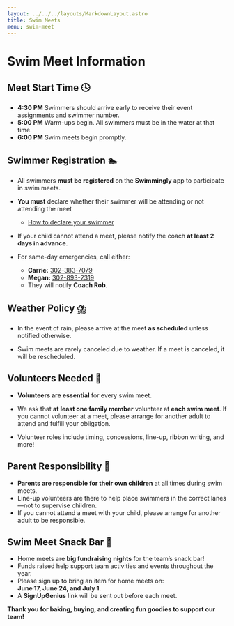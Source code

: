 ```yaml
---
layout: ../../../layouts/MarkdownLayout.astro
title: Swim Meets
menu: swim-meet
---
```


# Swim Meet Information

## Meet Start Time 🕓

* **4:30 PM** Swimmers should arrive early to receive their event assignments and swimmer number.
* **5:00 PM** Warm-ups begin. All swimmers must be in the water at that time.
*  **6:00 PM** Swim meets begin promptly.

## Swimmer Registration 🏊

* All swimmers **must be registered** on the **Swimmingly** app to participate in swim meets.
* **You must** declare whether their swimmer will be attending or not attending the meet
  * [How to declare your swimmer](swim-meets/declare-your-swimmer)
* If your child cannot attend a meet, please notify the coach **at least 2 days in advance**.

* For same-day emergencies, call either:
  * **Carrie:** [302-383-7079](tel:302-383-7079)
  * **Megan:** [302-893-2319](tel:302-383-7079)
  * They will notify **Coach Rob**.

## Weather Policy ⛈️

* In the event of rain, please arrive at the meet **as scheduled** unless notified otherwise.

* Swim meets are rarely canceled due to weather. If a meet is canceled, it will be rescheduled.

## Volunteers Needed 🦸

* **Volunteers are essential** for every swim meet.

* We ask that **at least one family member** volunteer at **each swim meet**. If you cannot volunteer at a meet, please arrange for another adult to attend and fulfill your obligation.

* Volunteer roles include timing, concessions, line-up, ribbon writing, and more\!

## Parent Responsibility 🚸

* **Parents are responsible for their own children** at all times during swim meets.
* Line-up volunteers are there to help place swimmers in the correct lanes—not to supervise children.
* If you cannot attend a meet with your child, please arrange for another adult to be responsible.

## Swim Meet Snack Bar 🍪

* Home meets are **big fundraising nights** for the team’s snack bar\!
* Funds raised help support team activities and events throughout the year.
* Please sign up to bring an item for home meets on:  
   **June 17, June 24, and July 1**.
* A **SignUpGenius** link will be sent out before each meet.

**Thank you for baking, buying, and creating fun goodies to support our team\!**
